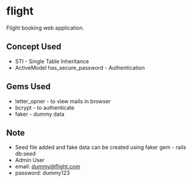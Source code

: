 # flight
Flight booking web application.

## Concept Used
* STI - Single Table Inheritance
* ActiveModel has_secure_password - Authentication

## Gems Used
* letter_opner - to view mails in browser
* bcrypt - to authenticate
* faker - dummy data


## Note
- Seed file added and fake data can be created using faker gem - rails db:seed
- Admin User
- email: dummy@flight.com
- password: dummy123

